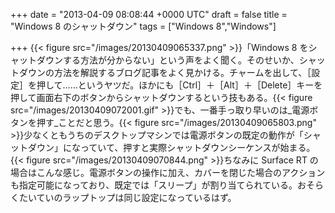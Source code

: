 
+++
date = "2013-04-09 08:08:44 +0000 UTC"
draft = false
title = "Windows 8 のシャットダウン"
tags = ["Windows 8","Windows"]

+++
{{< figure src="/images/20130409065337.png"  >}}「Windows 8 をシャットダウンする方法が分からない」という声をよく聞く。そのせいか、シャットダウンの方法を解説するブログ記事をよく見かける。チャームを出して、［設定］を押して……というヤツだ。ほかにも［Ctrl］＋［Alt］＋［Delete］キーを押して画面右下のボタンからシャットダウンするという技もある。{{< figure src="/images/20130409072001.gif"  >}}でも、一番手っ取り早いのは_電源ボタンを押す_ことだと思う。{{< figure src="/images/20130409065803.png"  >}}少なくともうちのデスクトップマシンでは電源ボタンの既定の動作が「シャットダウン」になっていて、押すと実際シャットダウンシーケンスが始まる。{{< figure src="/images/20130409070844.png"  >}}ちなみに Surface RT の場合はこんな感じ。電源ボタンの操作に加え、カバーを閉じた場合のアクションも指定可能になっており、既定では「スリープ」が割り当てられている。おそらくたいていのラップトップは同じ設定になっているはず。

